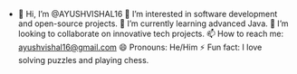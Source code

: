- 👋 Hi, I’m @AYUSHVISHAL16
👀 I’m interested in software development and open-source projects.
🌱 I’m currently learning advanced Java.
💞️ I’m looking to collaborate on innovative tech projects.
📫 How to reach me: ayushvishal16@gmail.com
😄 Pronouns: He/Him
⚡ Fun fact: I love solving puzzles and playing chess.


<!---
AYUSHVISHAL16/AYUSHVISHAL16 is a ✨ special ✨ repository because its `README.md` (this file) appears on your GitHub profile.
You can click the Preview link to take a look at your changes.
--->
